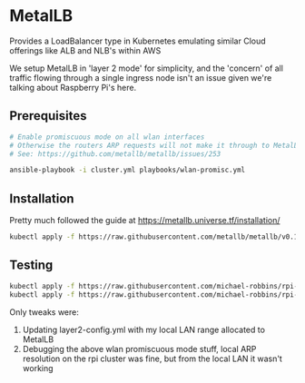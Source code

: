 # MetalLB

Provides a LoadBalancer type in Kubernetes emulating similar Cloud offerings like ALB and NLB's within AWS

We setup MetalLB in 'layer 2 mode' for simplicity, and the 'concern' of all traffic flowing through a single ingress node isn't an issue given we're talking about Raspberry Pi's here.

## Prerequisites
```bash
# Enable promiscuous mode on all wlan interfaces
# Otherwise the routers ARP requests will not make it through to MetalLB's ARP responder
# See: https://github.com/metallb/metallb/issues/253

ansible-playbook -i cluster.yml playbooks/wlan-promisc.yml
```

## Installation
Pretty much followed the guide at https://metallb.universe.tf/installation/
```bash
kubectl apply -f https://raw.githubusercontent.com/metallb/metallb/v0.10.2/manifests/metallb.yaml
```

## Testing
```bash
kubectl apply -f https://raw.githubusercontent.com/michael-robbins/rpi-k8s-ansible/master/kubernetes/metallb/layer2-config.yaml
kubectl apply -f https://raw.githubusercontent.com/michael-robbins/rpi-k8s-ansible/master/kubernetes/metallb/nginx-lb.yaml
```

Only tweaks were:
1. Updating layer2-config.yml with my local LAN range allocated to MetalLB
2. Debugging the above wlan promiscuous mode stuff, local ARP resolution on the rpi cluster was fine, but from the local LAN it wasn't working
